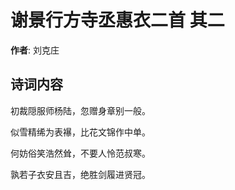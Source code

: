 # 谢景行方寺丞惠衣二首  其二

**作者**: 刘克庄

## 诗词内容

初裁隠服师杨陆，忽赠身章别一般。

似雪精𫄨为表襮，比花文锦作中单。

何妨俗笑浩然耸，不要人怜范叔寒。

孰若子衣安且吉，绝胜剑履进贤冠。


